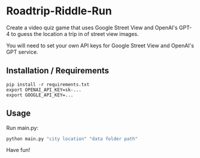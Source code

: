 # Roadtrip-Riddle-Run
Create a video quiz game that uses Google Street View and OpenAI's GPT-4 to guess the location a trip in of street view 
images.

You will need to set your own API keys for Google Street View and OpenAI's GPT service.

## Installation / Requirements
```angular2html
pip install -r requirements.txt
export OPENAI_API_KEY=sk-...
export GOOGLE_API_KEY=...
```

## Usage
Run main.py:
```bash
python main.py "city location" "data folder path"
```

Have fun!
